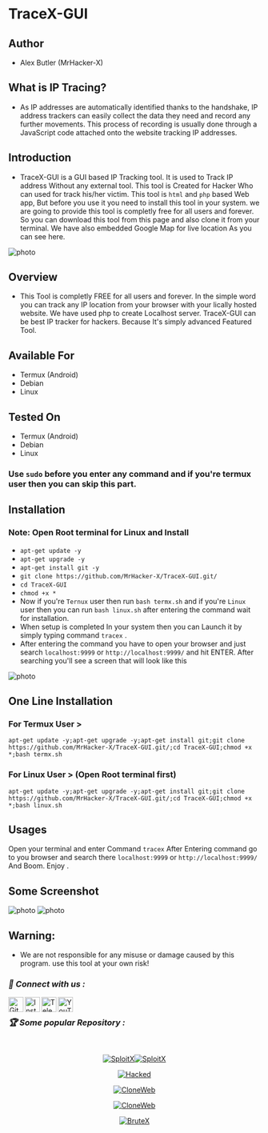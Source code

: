 # TraceX-GUI

## Author
+ Alex Butler (MrHacker-X)

## What is IP Tracing?
+ As IP addresses are automatically identified thanks to the handshake, IP address trackers can easily collect the data they need and record any further movements. This process of recording is usually done through a JavaScript code attached onto the website tracking IP addresses.

## Introduction
+ TraceX-GUI is a GUI based IP Tracking tool. It is used to Track IP address Without any external tool. This tool is Created for Hacker Who can used for track his/her victim. This tool is `html` and `php` based Web app, But before you use it you need to install this tool in your system. we are going to provide this tool is completly free for all users and forever. So you can download this tool from this page and also clone it from your terminal. We have also embedded Google Map for live location As you can see here.

![photo](https://raw.githubusercontent.com/MrHacker-X/TraceX-GUI/main/.img/IMG_20220816_202206.jpg)

## Overview
+ This Tool is completly FREE for all users and forever. In the simple word you can track any IP location from your browser with your lically hosted website. We have used php to create Localhost server. TraceX-GUI can be best IP tracker for hackers. Because It's simply advanced Featured Tool.

## Available For
+ Termux (Android)
+ Debian
+ Linux

## Tested On
+ Termux (Android)
+ Debian
+ Linux

### Use `sudo` before you enter any command and if you're termux user then you can skip this part.
## Installation

### Note: Open Root terminal for Linux and Install

+ `apt-get update -y`
+ `apt-get upgrade -y`
+ `apt-get install git -y`
+ `git clone https://github.com/MrHacker-X/TraceX-GUI.git/`
+ `cd TraceX-GUI`
+ `chmod +x *`
+ Now if you're `Ternux` user then run `bash termx.sh` and if you're `Linux` user then you can run `bash linux.sh` after entering the command wait for installation.
+ When setup is completed In your system then you can Launch it by simply typing command `tracex` .
+ After entering the command you have to open your browser and just search `localhost:9999` or `http://localhost:9999/` and hit ENTER. After searching you'll see a screen that will look like this

![photo](https://raw.githubusercontent.com/MrHacker-X/TraceX-GUI/main/.img/IMG_20220816_202421.jpg)

## One Line Installation
### For Termux User >

```
apt-get update -y;apt-get upgrade -y;apt-get install git;git clone https://github.com/MrHacker-X/TraceX-GUI.git/;cd TraceX-GUI;chmod +x *;bash termx.sh
```

### For Linux User > (Open Root terminal first)
```
apt-get update -y;apt-get upgrade -y;apt-get install git;git clone https://github.com/MrHacker-X/TraceX-GUI.git/;cd TraceX-GUI;chmod +x *;bash linux.sh
```

## Usages

Open your terminal and enter Command
`tracex`
After Entering command go to you browser and search there 
`localhost:9999` or `http://localhost:9999/`
And Boom. Enjoy .

## Some Screenshot
![photo](https://raw.githubusercontent.com/MrHacker-X/TraceX-GUI/main/.img/Screenshot_2022-08-16-20-22-14-420_com.android.chrome.jpg)
![photo](https://raw.githubusercontent.com/MrHacker-X/TraceX-GUI/main/.img/Screenshot_2022-08-16-20-20-57-092_com.android.chrome.jpg)

## Warning:
+ We are not responsible for any misuse or damage caused by this program. use this tool at your own risk!

<h3><b><i>📡 Connect with us :</i></b></h3>
<a href="https://github.com/MrHacker-X/"><img align="left" title="Github" alt="Github" width="30px" src="https://raw.githubusercontent.com/MrHacker-X/MrHacker-X/main/assets/github.png" /></a>
<a href="https://instagram.com/hackerxmr/"><img align="left" title="Instagram" alt="Instagram" width="30px" src="https://raw.githubusercontent.com/MrHacker-X/MrHacker-X/main/assets/instagram.png" /></a>
<a href="https://t.me/hackwithalex/"><img align="left" title="Telegram" alt="Telegram" width="30px" src="https://raw.githubusercontent.com/MrHacker-X/MrHacker-X/main/assets/telegram.png" /></a>
<a href="https://youtube.com/@Technolex/"><img align="left" title="YouTube" alt="YouTube" width="30px" src="https://raw.githubusercontent.com/MrHacker-X/MrHacker-X/main/assets/youtube.png" /></a>
<br>
<h3><b><i>🏆 Some popular Repository :</i></b></h3>
<br>
<p align="center"><a href="https://github.com/MrHacker-X/SploitX.git/"><img title="SploitX" src="https://github-readme-stats.vercel.app/api/pin/?username=MrHacker-X&repo=<p align="center"><a href="https://github.com/MrHacker-X/SploitX.git/"><img title="SploitX" src="https://github-readme-stats.vercel.app/api/pin/?username=MrHacker-X&repo=SploitX&theme=radical"></a>
<p align="center"><a href="https://github.com/MrHacker-X/Hacked.git/"><img title="Hacked" src="https://github-readme-stats.vercel.app/api/pin/?username=MrHacker-X&repo=Hacked&theme=radical"></a>
<p align="center"><a href="https://github.com/MrHacker-X/TraceX.git/"><img title="CloneWeb" src="https://github-readme-stats.vercel.app/api/pin/?username=MrHacker-X&repo=CloneWeb&theme=radical"></a>
<p align="center"><a href="https://github.com/MrHacker-X/CloneWeb.git/"><img title="CloneWeb" src="https://github-readme-stats.vercel.app/api/pin/?username=MrHacker-X&repo=CloneWeb&theme=radical"></a>
<p align="center"><a href="https://github.com/MrHacker-X/BruteX.git/"><img title="BruteX" src="https://github-readme-stats.vercel.app/api/pin/?username=MrHacker-X&repo=BruteX&theme=radical"></a>


